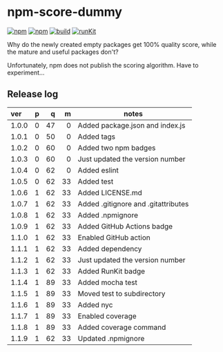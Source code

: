 # npm-score-dummy

[![npm](https://img.shields.io/npm/v/npm-score-dummy.svg)](https://www.npmjs.com/package/npm-score-dummy)
[![npm](https://img.shields.io/npm/dt/npm-score-dummy.svg)](https://www.npmjs.com/package/npm-score-dummy)
[![build](https://github.com/jazz-soft/npm-score-dummy/actions/workflows/build.yml/badge.svg)](https://github.com/jazz-soft/npm-score-dummy/actions)
[![runKit](https://badge.runkitcdn.com/npm-score-dummy.svg)](https://npm.runkit.com/npm-score-dummy)

Why do the newly created empty packages get 100% quality score,
while the mature and useful packages don't?

Unfortunately, npm does not publish the scoring algorithm. Have to experiment...

## Release log

| ver      | p | q | m | notes |
| :------- | -: | -: | -: | - |
| 1.0.0 | 0 | 47 | 0 | Added package.json and index.js
| 1.0.1 | 0 | 50 | 0 | Added tags
| 1.0.2 | 0 | 60 | 0 | Added two npm badges
| 1.0.3 | 0 | 60 | 0 | Just updated the version number
| 1.0.4 | 0 | 62 | 0 | Added eslint
| 1.0.5 | 0 | 62 | 33 | Added test
| 1.0.6 | 1 | 62 | 33 | Added LICENSE.md
| 1.0.7 | 1 | 62 | 33 | Added .gitignore and .gitattributes
| 1.0.8 | 1 | 62 | 33 | Added .npmignore
| 1.0.9 | 1 | 62 | 33 | Added GitHub Actions badge
| 1.1.0 | 1 | 62 | 33 | Enabled GitHub action
| 1.1.1 | 1 | 62 | 33 | Added dependency
| 1.1.2 | 1 | 62 | 33 | Just updated the version number
| 1.1.3 | 1 | 62 | 33 | Added RunKit badge
| 1.1.4 | 1 | 89 | 33 | Added mocha test
| 1.1.5 | 1 | 89 | 33 | Moved test to subdirectory
| 1.1.6 | 1 | 89 | 33 | Added nyc
| 1.1.7 | 1 | 89 | 33 | Enabled coverage
| 1.1.8 | 1 | 89 | 33 | Added coverage command
| 1.1.9 | 1 | 62 | 33 | Updated .npmignore
